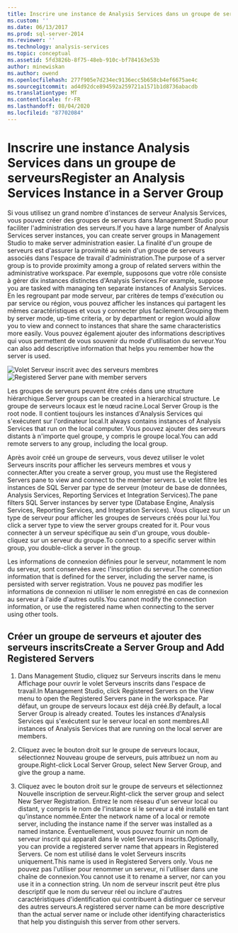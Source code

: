 ```yaml
---
title: Inscrire une instance de Analysis Services dans un groupe de serveurs | Microsoft Docs
ms.custom: ''
ms.date: 06/13/2017
ms.prod: sql-server-2014
ms.reviewer: ''
ms.technology: analysis-services
ms.topic: conceptual
ms.assetid: 5fd3826b-8f75-48eb-910c-bf784163e53b
author: minewiskan
ms.author: owend
ms.openlocfilehash: 277f905e7d234ec9136ecc5b658cb4ef6675ae4c
ms.sourcegitcommit: ad4d92dce894592a259721a1571b1d8736abacdb
ms.translationtype: MT
ms.contentlocale: fr-FR
ms.lasthandoff: 08/04/2020
ms.locfileid: "87702084"
---
```

# <a name="register-an-analysis-services-instance-in-a-server-group"></a><span data-ttu-id="ff0f5-102">Inscrire une instance Analysis Services dans un groupe de serveurs</span><span class="sxs-lookup"><span data-stu-id="ff0f5-102">Register an Analysis Services Instance in a Server Group</span></span>
  <span data-ttu-id="ff0f5-103">Si vous utilisez un grand nombre d'instances de serveur Analysis Services, vous pouvez créer des groupes de serveurs dans Management Studio pour faciliter l'administration des serveurs.</span><span class="sxs-lookup"><span data-stu-id="ff0f5-103">If you have a large number of Analysis Services server instances, you can create server groups in Management Studio to make server administration easier.</span></span> <span data-ttu-id="ff0f5-104">La finalité d'un groupe de serveurs est d'assurer la proximité au sein d'un groupe de serveurs associés dans l'espace de travail d'administration.</span><span class="sxs-lookup"><span data-stu-id="ff0f5-104">The purpose of a server group is to provide proximity among a group of related servers within the administrative workspace.</span></span> <span data-ttu-id="ff0f5-105">Par exemple, supposons que votre rôle consiste à gérer dix instances distinctes d'Analysis Services.</span><span class="sxs-lookup"><span data-stu-id="ff0f5-105">For example, suppose you are tasked with managing ten separate instances of Analysis Services.</span></span> <span data-ttu-id="ff0f5-106">En les regroupant par mode serveur, par critères de temps d'exécution ou par service ou région, vous pouvez afficher les instances qui partagent les mêmes caractéristiques et vous y connecter plus facilement.</span><span class="sxs-lookup"><span data-stu-id="ff0f5-106">Grouping them by server mode, up-time criteria, or by department or region would allow you to view and connect to instances that share the same characteristics more easily.</span></span> <span data-ttu-id="ff0f5-107">Vous pouvez également ajouter des informations descriptives qui vous permettent de vous souvenir du mode d'utilisation du serveur.</span><span class="sxs-lookup"><span data-stu-id="ff0f5-107">You can also add descriptive information that helps you remember how the server is used.</span></span>

 <span data-ttu-id="ff0f5-108">![Volet Serveur inscrit avec des serveurs membres](../media/ssas-ssms-registerserver.gif "Volet Serveur inscrit avec des serveurs membres")</span><span class="sxs-lookup"><span data-stu-id="ff0f5-108">![Registered Server pane with member servers](../media/ssas-ssms-registerserver.gif "Registered Server pane with member servers")</span></span>

 <span data-ttu-id="ff0f5-109">Les groupes de serveurs peuvent être créés dans une structure hiérarchique.</span><span class="sxs-lookup"><span data-stu-id="ff0f5-109">Server groups can be created in a hierarchical structure.</span></span> <span data-ttu-id="ff0f5-110">Le groupe de serveurs locaux est le nœud racine.</span><span class="sxs-lookup"><span data-stu-id="ff0f5-110">Local Server Group is the root node.</span></span> <span data-ttu-id="ff0f5-111">Il contient toujours les instances d'Analysis Services qui s'exécutent sur l'ordinateur local.</span><span class="sxs-lookup"><span data-stu-id="ff0f5-111">It always contains instances of Analysis Services that run on the local computer.</span></span> <span data-ttu-id="ff0f5-112">Vous pouvez ajouter des serveurs distants à n'importe quel groupe, y compris le groupe local.</span><span class="sxs-lookup"><span data-stu-id="ff0f5-112">You can add remote servers to any group, including the local group.</span></span>

 <span data-ttu-id="ff0f5-113">Après avoir créé un groupe de serveurs, vous devez utiliser le volet Serveurs inscrits pour afficher les serveurs membres et vous y connecter.</span><span class="sxs-lookup"><span data-stu-id="ff0f5-113">After you create a server group, you must use the Registered Servers pane to view and connect to the member servers.</span></span> <span data-ttu-id="ff0f5-114">Le volet filtre les instances de SQL Server par type de serveur (moteur de base de données, Analysis Services, Reporting Services et Integration Services).</span><span class="sxs-lookup"><span data-stu-id="ff0f5-114">The pane filters SQL Server instances by server type (Database Engine, Analysis Services, Reporting Services, and Integration Services).</span></span> <span data-ttu-id="ff0f5-115">Vous cliquez sur un type de serveur pour afficher les groupes de serveurs créés pour lui.</span><span class="sxs-lookup"><span data-stu-id="ff0f5-115">You click a server type to view the server groups created for it.</span></span> <span data-ttu-id="ff0f5-116">Pour vous connecter à un serveur spécifique au sein d'un groupe, vous double-cliquez sur un serveur du groupe.</span><span class="sxs-lookup"><span data-stu-id="ff0f5-116">To connect to a specific server within group, you double-click a server in the group.</span></span>

 <span data-ttu-id="ff0f5-117">Les informations de connexion définies pour le serveur, notamment le nom du serveur, sont conservées avec l'inscription du serveur.</span><span class="sxs-lookup"><span data-stu-id="ff0f5-117">The connection information that is defined for the server, including the server name, is persisted with server registration.</span></span> <span data-ttu-id="ff0f5-118">Vous ne pouvez pas modifier les informations de connexion ni utiliser le nom enregistré en cas de connexion au serveur à l'aide d'autres outils.</span><span class="sxs-lookup"><span data-stu-id="ff0f5-118">You cannot modify the connection information, or use the registered name when connecting to the server using other tools.</span></span>

## <a name="create-a-server-group-and-add-registered-servers"></a><span data-ttu-id="ff0f5-119">Créer un groupe de serveurs et ajouter des serveurs inscrits</span><span class="sxs-lookup"><span data-stu-id="ff0f5-119">Create a Server Group and Add Registered Servers</span></span>

1.  <span data-ttu-id="ff0f5-120">Dans Management Studio, cliquez sur Serveurs inscrits dans le menu Affichage pour ouvrir le volet Serveurs inscrits dans l'espace de travail.</span><span class="sxs-lookup"><span data-stu-id="ff0f5-120">In Management Studio, click Registered Servers on the View menu to open the Registered Servers pane in the workspace.</span></span> <span data-ttu-id="ff0f5-121">Par défaut, un groupe de serveurs locaux est déjà créé.</span><span class="sxs-lookup"><span data-stu-id="ff0f5-121">By default, a local Server Group is already created.</span></span> <span data-ttu-id="ff0f5-122">Toutes les instances d'Analysis Services qui s'exécutent sur le serveur local en sont membres.</span><span class="sxs-lookup"><span data-stu-id="ff0f5-122">All instances of Analysis Services that are running on the local server are members.</span></span>

2.  <span data-ttu-id="ff0f5-123">Cliquez avec le bouton droit sur le groupe de serveurs locaux, sélectionnez Nouveau groupe de serveurs, puis attribuez un nom au groupe.</span><span class="sxs-lookup"><span data-stu-id="ff0f5-123">Right-click Local Server Group, select New Server Group, and give the group a name.</span></span>

3.  <span data-ttu-id="ff0f5-124">Cliquez avec le bouton droit sur le groupe de serveurs et sélectionnez Nouvelle inscription de serveur.</span><span class="sxs-lookup"><span data-stu-id="ff0f5-124">Right-click the server group and select New Server Registration.</span></span> <span data-ttu-id="ff0f5-125">Entrez le nom réseau d'un serveur local ou distant, y compris le nom de l'instance si le serveur a été installé en tant qu'instance nommée.</span><span class="sxs-lookup"><span data-stu-id="ff0f5-125">Enter the network name of a local or remote server, including the instance name if the server was installed as a named instance.</span></span> <span data-ttu-id="ff0f5-126">Éventuellement, vous pouvez fournir un nom de serveur inscrit qui apparaît dans le volet Serveurs inscrits.</span><span class="sxs-lookup"><span data-stu-id="ff0f5-126">Optionally, you can provide a registered server name that appears in Registered Servers.</span></span> <span data-ttu-id="ff0f5-127">Ce nom est utilisé dans le volet Serveurs inscrits uniquement.</span><span class="sxs-lookup"><span data-stu-id="ff0f5-127">This name is used in Registered Servers only.</span></span> <span data-ttu-id="ff0f5-128">Vous ne pouvez pas l'utiliser pour renommer un serveur, ni l'utiliser dans une chaîne de connexion.</span><span class="sxs-lookup"><span data-stu-id="ff0f5-128">You cannot use it to rename a server, nor can you use it in a connection string.</span></span> <span data-ttu-id="ff0f5-129">Un nom de serveur inscrit peut être plus descriptif que le nom du serveur réel ou inclure d'autres caractéristiques d'identification qui contribuent à distinguer ce serveur des autres serveurs.</span><span class="sxs-lookup"><span data-stu-id="ff0f5-129">A registered server name can be more descriptive than the actual server name or include other identifying characteristics that help you distinguish this server from other servers.</span></span>



